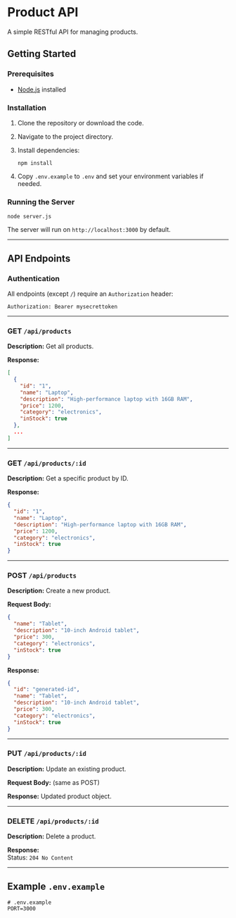 # Product API

A simple RESTful API for managing products.

## Getting Started

### Prerequisites

- [Node.js](https://nodejs.org/) installed

### Installation

1. Clone the repository or download the code.
2. Navigate to the project directory.
3. Install dependencies:

   ```
   npm install
   ```

4. Copy `.env.example` to `.env` and set your environment variables if needed.

### Running the Server

```
node server.js
```

The server will run on `http://localhost:3000` by default.

---

## API Endpoints

### Authentication

All endpoints (except `/`) require an `Authorization` header:

```
Authorization: Bearer mysecrettoken
```

---

### GET `/api/products`

**Description:** Get all products.

**Response:**
```json
[
  {
    "id": "1",
    "name": "Laptop",
    "description": "High-performance laptop with 16GB RAM",
    "price": 1200,
    "category": "electronics",
    "inStock": true
  },
  ...
]
```

---

### GET `/api/products/:id`

**Description:** Get a specific product by ID.

**Response:**
```json
{
  "id": "1",
  "name": "Laptop",
  "description": "High-performance laptop with 16GB RAM",
  "price": 1200,
  "category": "electronics",
  "inStock": true
}
```

---

### POST `/api/products`

**Description:** Create a new product.

**Request Body:**
```json
{
  "name": "Tablet",
  "description": "10-inch Android tablet",
  "price": 300,
  "category": "electronics",
  "inStock": true
}
```

**Response:**
```json
{
  "id": "generated-id",
  "name": "Tablet",
  "description": "10-inch Android tablet",
  "price": 300,
  "category": "electronics",
  "inStock": true
}
```

---

### PUT `/api/products/:id`

**Description:** Update an existing product.

**Request Body:** (same as POST)

**Response:** Updated product object.

---

### DELETE `/api/products/:id`

**Description:** Delete a product.

**Response:**  
Status: `204 No Content`

---

## Example `.env.example`

```
# .env.example
PORT=3000
```